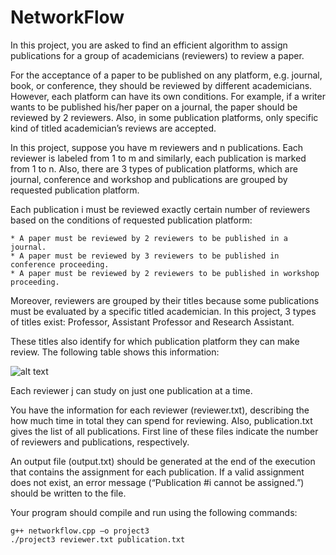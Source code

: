 # NetworkFlow
In this project, you are asked to find an efficient algorithm to assign publications for a group of academicians (reviewers) to review a paper.

For the acceptance of a paper to be published on any platform, e.g. journal, book, or conference, they should be reviewed by different academicians. However, each platform can have its own conditions. For example, if a writer wants to be published his/her paper on a journal, the paper should be reviewed by 2 reviewers. Also, in some publication platforms, only specific kind of titled academician’s reviews are accepted.

In this project, suppose you have m reviewers and n publications. Each reviewer is labeled from 1 to m and similarly, each publication is marked from 1 to n.
Also, there are 3 types of publication platforms, which are journal, conference and workshop and publications are grouped by requested publication platform.

Each publication i must be reviewed exactly certain number of reviewers based on the conditions of requested publication platform:

    * A paper must be reviewed by 2 reviewers to be published in a journal.
    * A paper must be reviewed by 3 reviewers to be published in conference proceeding.
    * A paper must be reviewed by 2 reviewers to be published in workshop proceeding.
    
Moreover, reviewers are grouped by their titles because some publications must be evaluated by a specific titled academician. In this project, 3 types of titles exist: Professor, Assistant Professor and Research Assistant.

These titles also identify for which publication platform they can make review. The following table shows this information:

![alt text](https://i.imgur.com/d8gRKrM.jpg)

Each reviewer j can study on just one publication at a time.

You have the information for each reviewer (reviewer.txt), describing the how much time in total they can spend for reviewing. Also, publication.txt gives the list of all publications. First line of these files indicate the number of reviewers and publications, respectively.

An output file (output.txt) should be generated at the end of the execution that contains the assignment for each publication. If a valid assignment does not exist, an error message (“Publication #i cannot be assigned.”) should be written to the file.

Your program should compile and run using the following commands:

    g++ networkflow.cpp –o project3
    ./project3 reviewer.txt publication.txt
